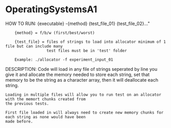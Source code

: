 # OperatingSystemsA1
HOW TO RUN:
    {executable} -{method} {test_file_01} {test_file_02}..." 
        
        {method} = f/b/w (first/best/worst)
        
        {test_file} = files of strings to load into allocator minimum of 1 file but can include many
                      test files must be in 'test' folder
        
        Example: ./allocator -f experiment_input_01

DESCRIPTION:
    Code will load in any file of strings seperated by line you give it and allocate the memory needed to store
    each string, set that memory to be the string as a character array, then it will deallocate each string.

    Loading in multiple files will allow you to run test on an allocator with the memort chunks created from
    the previous tests.

    First file loaded in will always need to create new memory chunks for each string as none would have been 
    made before. 